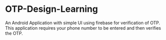 # OTP-Design-Learning
An Android Application with simple UI using firebase for verification of OTP. This application requires your phone number to be entered and then verifies the OTP.  
